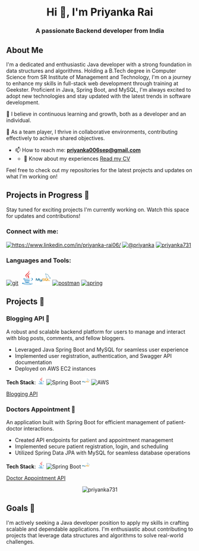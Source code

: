 <h1 align="center">Hi 👋, I'm Priyanka Rai</h1>
<h3 align="center">A passionate Backend developer from India</h3>


## About Me

I'm a dedicated and enthusiastic Java developer with a strong foundation in data structures and algorithms. Holding a B.Tech degree in Computer Science from SR Institute of Management and  Technology, I'm on a journey to enhance my skills in full-stack web development through training at Geekster. Proficient in Java, Spring Boot, and MySQL, I'm always excited to adopt new technologies and stay updated with the latest trends in software development.

🌱 I believe in continuous learning and growth, both as a developer and an individual.

🤝 As a team player, I thrive in collaborative environments, contributing effectively to achieve shared objectives.



- 📫 How to reach me: **priyanka006sep@gmail.com**
- - 📄 Know about my experiences [Read my CV](https://docs.google.com/document/d/1m9hILqA-HnlIwaaqV_jtI0gDI2IeexcGEW3Q0w0VODg/edit)



Feel free to check out my repositories for the latest projects and updates on what I'm working on!

## Projects in Progress 🚧

Stay tuned for exciting projects I'm currently working on. Watch this space for updates and contributions!


<h3 align="left">Connect with me:</h3>
<p align="left">
  <a href="https://www.linkedin.com/in/priyanka-rai06/" target="_blank"><img align="center" src="https://raw.githubusercontent.com/rahuldkjain/github-profile-readme-generator/master/src/images/icons/Social/linked-in-alt.svg" alt="https://www.linkedin.com/in/priyanka-rai06/" height="30" width="40" /></a>
  <a href="https://www.hackerrank.com/profile/divya8960rai" target="_blank"><img align="center" src="https://raw.githubusercontent.com/rahuldkjain/github-profile-readme-generator/master/src/images/icons/Social/hackerrank.svg" alt="@priyanka" height="30" width="40" /></a>
  <a href="https://leetcode.com/div009/" target="_blank"><img align="center" src="https://raw.githubusercontent.com/rahuldkjain/github-profile-readme-generator/master/src/images/icons/Social/leet-code.svg" alt="priyanka731" height="30" width="40" /></a>
</p>

<h3 align="left">Languages and Tools:</h3>
<p align="left">
  <a href="https://git-scm.com/" target="_blank" rel="noreferrer"><img src="https://www.vectorlogo.zone/logos/git-scm/git-scm-icon.svg" alt="git" width="40" height="40"/></a>
  <a href="https://www.java.com" target="_blank" rel="noreferrer"><img src="https://raw.githubusercontent.com/devicons/devicon/master/icons/java/java-original.svg" alt="java" width="40" height="40"/></a>
  <a href="https://www.mysql.com/" target="_blank" rel="noreferrer"><img src="https://raw.githubusercontent.com/devicons/devicon/master/icons/mysql/mysql-original-wordmark.svg" alt="mysql" width="40" height="40"/></a>
  <a href="https://postman.com" target="_blank" rel="noreferrer"><img src="https://www.vectorlogo.zone/logos/getpostman/getpostman-icon.svg" alt="postman" width="40" height="40"/></a>
  <a href="https://spring.io/" target="_blank" rel="noreferrer"><img src="https://www.vectorlogo.zone/logos/springio/springio-icon.svg" alt="spring" width="40" height="40"/></a>
</p>

## Projects 🔧

### Blogging API 📝

A robust and scalable backend platform for users to manage and interact with blog posts, comments, and fellow bloggers.

- Leveraged Java Spring Boot and MySQL for seamless user experience
- Implemented user registration, authentication, and Swagger API documentation
- Deployed on AWS EC2 instances

**Tech Stack**: 
<img src="https://raw.githubusercontent.com/devicons/devicon/master/icons/java/java-original.svg" alt="Java" width="20" height="20">
<img src="https://www.vectorlogo.zone/logos/springio/springio-icon.svg" alt="Spring Boot" width="20" height="20">
<img src="https://raw.githubusercontent.com/devicons/devicon/master/icons/mysql/mysql-original-wordmark.svg" alt="MySQL" width="20" height="20">
<img src="https://www.vectorlogo.zone/logos/amazon_aws/amazon_aws-ar21.svg" alt="AWS" width="20" height="20">

[Blogging API](https://github.com/priyanka731/BloggingAPI)

### Doctors Appointment 🏥

An application built with Spring Boot for efficient management of patient-doctor interactions.

- Created API endpoints for patient and appointment management
- Implemented secure patient registration, login, and scheduling
- Utilized Spring Data JPA with MySQL for seamless database operations

**Tech Stack**: 
<img src="https://raw.githubusercontent.com/devicons/devicon/master/icons/java/java-original.svg" alt="Java" width="20" height="20">
<img src="https://www.vectorlogo.zone/logos/springio/springio-icon.svg" alt="Spring Boot" width="20" height="20">
<img src="https://raw.githubusercontent.com/devicons/devicon/master/icons/mysql/mysql-original-wordmark.svg" alt="MySQL" width="20" height="20">

[Doctor Appointment API ](https://github.com/priyanka731/DoctorApp)


<p align="center">
  <img src="https://github-readme-streak-stats.herokuapp.com/?user=priyanka731&" alt="priyanka731" />
</p>

## Goals 🌟

I'm actively seeking a Java developer position to apply my skills in crafting scalable and dependable applications. I'm enthusiastic about contributing to projects that leverage data structures and algorithms to solve real-world challenges.
